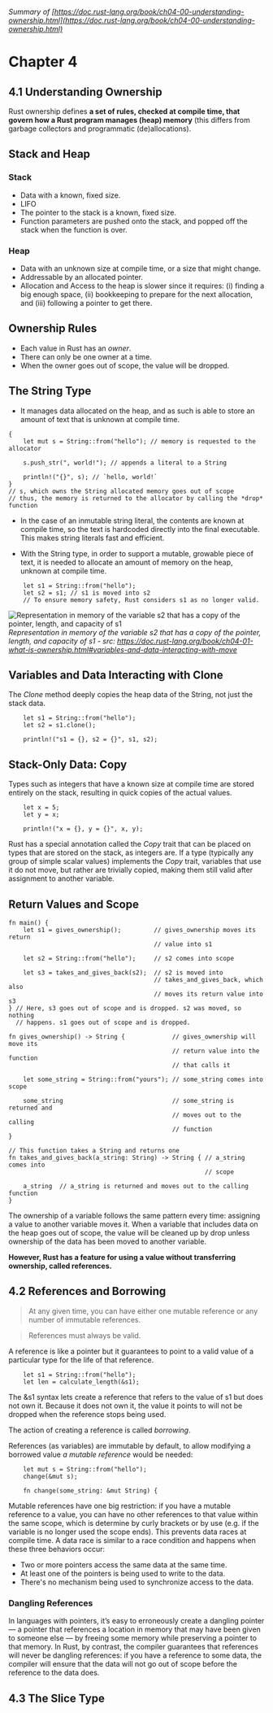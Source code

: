*Summary of [https://doc.rust-lang.org/book/ch04-00-understanding-ownership.html](https://doc.rust-lang.org/book/ch04-00-understanding-ownership.html)*

# Chapter 4 

## 4.1 Understanding Ownership

Rust ownership defines **a set of rules, checked at compile time, that govern how a Rust program manages (heap) memory**  (this differs from garbage collectors and programmatic (de)allocations). 

## Stack and Heap

### Stack

- Data with a known, fixed size.
- LIFO 
- The pointer to the stack is a known, fixed size.
- Function parameters are pushed onto the stack, and popped off the stack when the function is over.

### Heap

- Data with an unknown size at compile time, or a size that might change.
- Addressable by an allocated pointer.
- Allocation and Access to the heap is slower since it requires: (i) finding a big enough space, (ii) bookkeeping to prepare for the next allocation, and (iii) following a pointer to get there.

## Ownership Rules

- Each value in Rust has an *owner*.
- There can only be one owner at a time.
- When the owner goes out of scope, the value will be dropped.

## The String Type

- It manages data allocated on the heap, and as such is able to store an amount of text that is unknown at compile time.

```
{
    let mut s = String::from("hello"); // memory is requested to the allocator

    s.push_str(", world!"); // appends a literal to a String

    println!("{}", s); // `hello, world!` 
}
// s, which owns the String allocated memory goes out of scope
// thus, the memory is returned to the allocator by calling the *drop* function
```

- In the case of an inmutable string literal, the contents are known at compile time, so the text is hardcoded directly into the final executable. This makes string literals fast and efficient.

- With the String type, in order to support a mutable, growable piece of text, it is needed to allocate an amount of memory on the heap, unknown at compile time.

```
    let s1 = String::from("hello");
    let s2 = s1; // s1 is moved into s2
    // To ensure memory safety, Rust considers s1 as no longer valid.
```
![Representation in memory of the variable s2 that has a copy of the pointer, length, and capacity of s1](./img/trpl04-04.svg) *Representation in memory of the variable s2 that has a copy of the pointer, length, and capacity of s1 - src: https://doc.rust-lang.org/book/ch04-01-what-is-ownership.html#variables-and-data-interacting-with-move*

## Variables and Data Interacting with Clone

The *Clone* method deeply copies the heap data of the String, not just the stack data.

```
    let s1 = String::from("hello");
    let s2 = s1.clone();

    println!("s1 = {}, s2 = {}", s1, s2);
```

## Stack-Only Data: Copy

Types such as integers that have a known size at compile time are stored entirely on the stack, resulting in quick copies of the actual values.

```
    let x = 5;
    let y = x;

    println!("x = {}, y = {}", x, y);
```

Rust has a special annotation called the *Copy* trait that can be placed on types that are stored on the stack, as integers are. If a type (typically any group of simple scalar values) implements the *Copy* trait, variables that use it do not move, but rather are trivially copied, making them still valid after assignment to another variable.

## Return Values and Scope

```
fn main() {
    let s1 = gives_ownership();         // gives_ownership moves its return
                                        // value into s1

    let s2 = String::from("hello");     // s2 comes into scope

    let s3 = takes_and_gives_back(s2);  // s2 is moved into
                                        // takes_and_gives_back, which also
                                        // moves its return value into s3
} // Here, s3 goes out of scope and is dropped. s2 was moved, so nothing
  // happens. s1 goes out of scope and is dropped.

fn gives_ownership() -> String {             // gives_ownership will move its
                                             // return value into the function
                                             // that calls it

    let some_string = String::from("yours"); // some_string comes into scope

    some_string                              // some_string is returned and
                                             // moves out to the calling
                                             // function
}

// This function takes a String and returns one
fn takes_and_gives_back(a_string: String) -> String { // a_string comes into
                                                      // scope

    a_string  // a_string is returned and moves out to the calling function
}
```

The ownership of a variable follows the same pattern every time: assigning a value to another variable moves it. When a variable that includes data on the heap goes out of scope, the value will be cleaned up by drop unless ownership of the data has been moved to another variable.

**However, Rust has a feature for using a value without transferring ownership, called references.**

## 4.2 References and Borrowing

> At any given time, you can have either one mutable reference or any number of immutable references.

> References must always be valid.

A reference is like a pointer but it guarantees to point to a valid value of a particular type for the life of that reference.

```
    let s1 = String::from("hello");
    let len = calculate_length(&s1);
```

The &s1 syntax lets create a reference that refers to the value of s1 but does not own it. Because it does not own it, the value it points to will not be dropped when the reference stops being used.

The action of creating a reference is called *borrowing*.

References (as variables) are immutable by default, to allow modifying a borrowed value *a mutable reference* would be needed:

```
    let mut s = String::from("hello");
    change(&mut s);

    fn change(some_string: &mut String) {
```

Mutable references have one big restriction: if you have a mutable reference to a value, you can have no other references to that value within the same scope, which is determine by curly brackets or by use (e.g. if the variable is no longer used the scope ends). This prevents data races at compile time. A data race is similar to a race condition and happens when these three behaviors occur:

- Two or more pointers access the same data at the same time.
- At least one of the pointers is being used to write to the data.
- There's no mechanism being used to synchronize access to the data.

### Dangling References

In languages with pointers, it’s easy to erroneously create a dangling pointer — a pointer that references a location in memory that may have been given to someone else — by freeing some memory while preserving a pointer to that memory. In Rust, by contrast, the compiler guarantees that references will never be dangling references: if you have a reference to some data, the compiler will ensure that the data will not go out of scope before the reference to the data does.

## 4.3 The Slice Type

